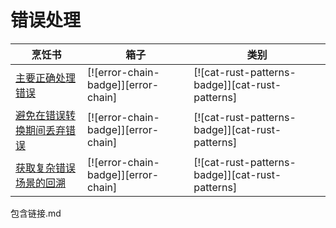 # 错误处理

| 烹饪书                                                        | 箱子                                | 类别                                            |
| ------------------------------------------------------------- | ----------------------------------- | ----------------------------------------------- |
| [主要正确处理错误][ex-error-chain-simple-error-handling]      | [![error-chain-badge]][error-chain] | [![cat-rust-patterns-badge]][cat-rust-patterns] |
| [避免在错误转换期间丢弃错误][ex-error-chain-avoid-discarding] | [![error-chain-badge]][error-chain] | [![cat-rust-patterns-badge]][cat-rust-patterns] |
| [获取复杂错误场景的回溯][ex-error-chain-backtrace]            | [![error-chain-badge]][error-chain] | [![cat-rust-patterns-badge]][cat-rust-patterns] |

[ex-error-chain-simple-error-handling]: errors/handle.html#handle-errors-correctly-in-main
[ex-error-chain-avoid-discarding]: errors/handle.html#avoid-discarding-errors-during-error-conversions
[ex-error-chain-backtrace]: errors/handle.html#obtain-backtrace-of-complex-error-scenarios

包含链接.md
